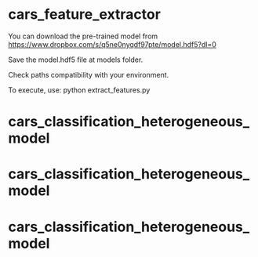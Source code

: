 # cars_feature_extractor
You can download the pre-trained model from https://www.dropbox.com/s/q5ne0nyqdf97pte/model.hdf5?dl=0

Save the model.hdf5 file at models folder.

Check paths compatibility with your environment.

To execute, use: python extract_features.py
# cars_classification_heterogeneous_model
# cars_classification_heterogeneous_model
# cars_classification_heterogeneous_model
